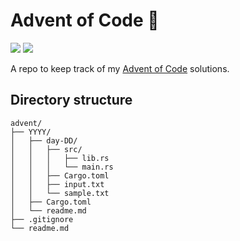 # Advent of Code 🎄

![](https://img.shields.io/badge/days%20completed-12-darkgreen)
![](https://img.shields.io/badge/stars%20⭐-24-yellow)

A repo to keep track of my [Advent of Code](https://adventofcode.com) solutions.

## Directory structure

```
advent/
├── YYYY/
│   ├── day-DD/
│   │   ├── src/
│   │   │   ├── lib.rs
│   │   │   └── main.rs
│   │   ├── Cargo.toml
│   │   ├── input.txt
│   │   └── sample.txt
│   ├── Cargo.toml
│   └── readme.md
├── .gitignore
└── readme.md
```
